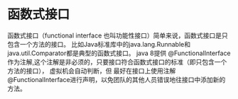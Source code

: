 函数式接口
====
函数式接口（functional interface 也叫功能性接口）简单来说，函数式接口是只包含一个方法的接口。
比如Java标准库中的java.lang.Runnable和java.util.Comparator都是典型的函数式接口。
java 8提供 @FunctionalInterface作为注解,这个注解是非必须的，只要接口符合函数式接口的标准（即只包含一个方法的接口），
虚拟机会自动判断，但 最好在接口上使用注解@FunctionalInterface进行声明，以免团队的其他人员错误地往接口中添加新的方法。